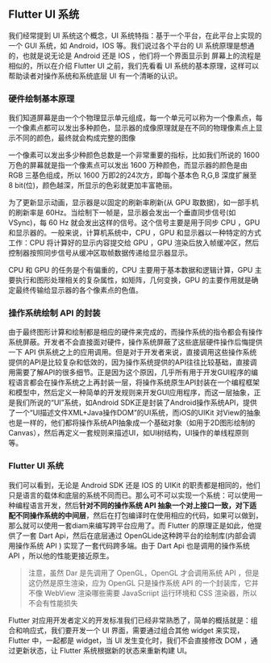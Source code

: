## Flutter UI 系统

我们经常提到 UI 系统这个概念，UI 系统特指：基于一个平台，在此平台上实现的一个 GUI 系统，如 Android，IOS 等。我们说过各个平台的 UI 系统原理是想通的，也就是说无论是 Android 还是 IOS ，他们将一个界面显示到 屏幕上的流程是相似的，所以在介绍 Flutter UI 之前，我们先看看 UI 系统的基本原理，这样可以帮助读者对操作系统和系统底层 UI 有一个清晰的认识。



### 硬件绘制基本原理

我们知道屏幕是由一个个物理显示单元组成，每一个单元可以称为一个像素点，每一个像素点都可以发出多种颜色，显示器的成像原理就是在不同的物理像素点上显示不同的颜色，最终就会构成完整的图像

一个像素可以发出多少种颜色总数是一个非常重要的指标，比如我们所说的 1600万色的屏幕就是指一个像素点可以发出 1600 万种颜色，而显示器的颜色是由 RGB 三基色组成，所以 1600 万即2的24次方，即每个基本色 R,G,B 深度扩展至 8 bit(位)，颜色越深，所显示的色彩就更加丰富艳丽。

为了更新显示动画，显示器是以固定的刷新率刷新(从 GPU 取数据)，如一部手机的刷新率是 60Hz。当绘制下一帧是，显示器会发出一个垂直同步信号(如 VSync)，每 60 Hz 就会发出这样的信号。这个信号主要是用于同步 CPU ，GPU 和显示器的。一般来说，计算机系统中，CPU ，GPU 和显示器以一种特定的方式工作：CPU 将计算好的显示内容提交给 GPU ，GPU 渲染后放入帧缓冲区，然后控制器按照同步信号从缓冲区取帧数据传递给显示器显示。

CPU 和 GPU 的任务是个有偏重的，CPU 主要用于基本数据和逻辑计算，GPU 主要执行和图形处理相关的复杂属性，如矩阵，几何变换，GPU 的主要作用就是确定最终传输给显示器的各个像素点的色值。



###  操作系统绘制 API 的封装

由于最终图形计算和绘制都是相应的硬件来完成的，而操作系统的指令都会有操作系统屏蔽。开发者不会直接面对硬件，操作系统屏蔽了这些底层硬件操作后悔提供一下 API 供系统之上的应用调用。但是对于开发者来说，直接调用这些操作系统提供的API是比较复杂和低效的，因为操作系统提供的API往往比较基础，直接调用需要了解API的很多细节。正是因为这个原因，几乎所有用于开发GUI程序的编程语言都会在操作系统之上再封装一层，将操作系统原生API封装在一个编程框架和模型中，然后定义一种简单的开发规则来开发GUI应用程序，而这一层抽象，正是我们所说的“UI”系统，如Android SDK正是封装了Android操作系统API，提供了一个“UI描述文件XML+Java操作DOM”的UI系统，而iOS的UIKit 对View的抽象也是一样的，他们都将操作系统API抽象成一个基础对象（如用于2D图形绘制的Canvas），然后再定义一套规则来描述UI，如UI树结构，UI操作的单线程原则等。



### Flutter UI 系统

我们可以看到，无论是 Android SDK 还是 IOS 的 UIKit 的职责都是相同的，他们只是语言的载体和底层的系统不同而已。那么可不可以实现一个系统：可以使用一种编程语言开发，然后**针对不同的操作系统 API 抽象一个对上接口一致，对下适配不同操作系统的中间层**，然后在打包编译时在使用相应的代码，如果可以做到，那么就可以使用一套diam来编写跨平台应用了。而 Flutter 的原理正是如此，他提供了一套 Dart Api，然后在底层通过 OpenGLide这种跨平台的绘制库(内部会调用操作系统 API ) 实现了一套代码跨多端。由于 Dart Api 也是调用的操作系统 API ，所以他的性能更接近原生。

> 注意，虽然 Dar 是先调用了 OpenGL，OpenGL 才会调用系统 API ，但是这仍然是原生渲染，应为 OpenGL 只是操作系统 API 的一个封装库，它并不像 WebView 渲染哪些需要 JavaScriipt 运行环境和 CSS 渲染器，所以不会有性能损失

Flutter 对应用开发者定义的开发标准我们已经非常熟悉了，简单的概括就是：组合和响应式，我们要开发一个 UI 界面，需要通过组合其他 widget 来实现，Flutter 中，一起都是 widget，当 UI 发生变化时，我们不会直接修改 DOM ，通过更新状态，让 Flutter 系统根据新的状态来重新构建 UI。


